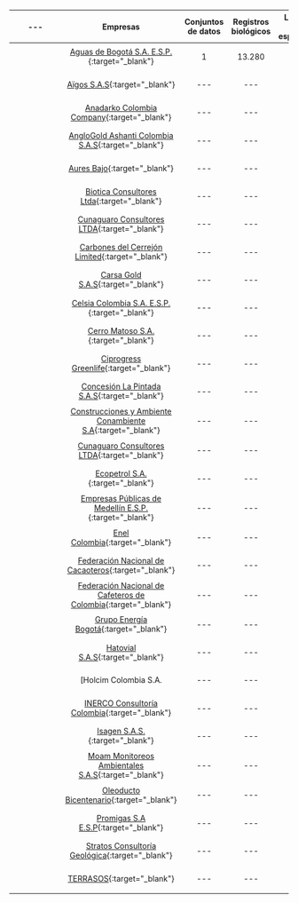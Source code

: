 |---|Empresas|Conjuntos de datos|Registros biológicos|Listas de especies|Citaciones|
|:---:|:---:|:---:|:---:|:---:|:---:|
|<figure class="image is-64x64"><img src="https://raw.githubusercontent.com/SIB-Colombia/logos/main/socio-SiB-ab.png"></figure>|[Aguas de Bogotá S.A. E.S.P.](https://www.gbif.org/publisher/6d1beb45-43bc-499a-85a0-f06f67e81591){:target="_blank"}|1|13.280||11|
|<figure class="image is-64x64"><img src="https://raw.githubusercontent.com/SIB-Colombia/logos/main/socio-SiB-aigos.png"></figure>|[Aïgos S.A.S](){:target="_blank"}|---|---|---|---|
|<figure class="image is-64x64"><img src="https://raw.githubusercontent.com/SIB-Colombia/logos/main/socio-SiB-anadarko.png"></figure>|[Anadarko Colombia Company](){:target="_blank"}|---|---|---|---|
|<figure class="image is-64x64"><img src="https://raw.githubusercontent.com/SIB-Colombia/logos/main/socio-SiB-anglogoldashanti.png"></figure>|[AngloGold Ashanti Colombia S.A.S](){:target="_blank"}|---|---|---|---|
|<figure class="image is-64x64"><img src=""></figure>|[Aures Bajo](){:target="_blank"}|---|---|---|---|
|<figure class="image is-64x64"><img src=""></figure>|[Biotica Consultores Ltda](){:target="_blank"}|---|---|---|---|
|<figure class="image is-64x64"><img src=""></figure>|[Cunaguaro Consultores LTDA](){:target="_blank"}|---|---|---|---|
|<figure class="image is-64x64"><img src=""></figure>|[Carbones del Cerrejón Limited](){:target="_blank"}|---|---|---|---|
|<figure class="image is-64x64"><img src=""></figure>|[Carsa Gold S.A.S](){:target="_blank"}|---|---|---|---|
|<figure class="image is-64x64"><img src=""></figure>|[Celsia Colombia S.A. E.S.P.](){:target="_blank"}|---|---|---|---|
|<figure class="image is-64x64"><img src=""></figure>|[Cerro Matoso S.A.](){:target="_blank"}|---|---|---|---|
|<figure class="image is-64x64"><img src=""></figure>|[Ciprogress Greenlife](){:target="_blank"}|---|---|---|---|
|<figure class="image is-64x64"><img src=""></figure>|[Concesión La Pintada S.A.S](){:target="_blank"}|---|---|---|---|
|<figure class="image is-64x64"><img src=""></figure>|[Construcciones y Ambiente Conambiente S.A](){:target="_blank"}|---|---|---|--|
|<figure class="image is-64x64"><img src=""></figure>|[Cunaguaro Consultores LTDA](){:target="_blank"}|---|---|---|---|
|<figure class="image is-64x64"><img src=""></figure>|[Ecopetrol S.A.](){:target="_blank"}|---|---|---|---|
|<figure class="image is-64x64"><img src=""></figure>|[Empresas Públicas de Medellín E.S.P.](){:target="_blank"}|---|---|---|---|
|<figure class="image is-64x64"><img src=""></figure>|[Enel Colombia](){:target="_blank"}|---|---|---|---|
|<figure class="image is-64x64"><img src=""></figure>|[Federación Nacional de Cacaoteros](){:target="_blank"}|---|---|---|---|
|<figure class="image is-64x64"><img src=""></figure>|[Federación Nacional de Cafeteros de Colombia](){:target="_blank"}|---|---|---|---|
|<figure class="image is-64x64"><img src=""></figure>|[Grupo Energía Bogotá](){:target="_blank"}|---|---|---|---|
|<figure class="image is-64x64"><img src=""></figure>|[Hatovial S.A.S](){:target="_blank"}|---|---|---|---|
|<figure class="image is-64x64"><img src=""></figure>|[Holcim Colombia S.A.|---|---|---|---|
|<figure class="image is-64x64"><img src=""></figure>|[INERCO Consultoría Colombia](){:target="_blank"}|---|---|---|---|
|<figure class="image is-64x64"><img src=""></figure>|[Isagen S.A.S.](){:target="_blank"}|---|---|---|---|
|<figure class="image is-64x64"><img src=""></figure>|[Moam Monitoreos Ambientales S.A.S](){:target="_blank"}|---|---|---|---|
|<figure class="image is-64x64"><img src=""></figure>|[Oleoducto Bicentenario](){:target="_blank"}|---|---|---|---|
|<figure class="image is-64x64"><img src=""></figure>|[Promigas S.A E.S.P](){:target="_blank"}|---|---|---|---|
|<figure class="image is-64x64"><img src=""></figure>|[Stratos Consultoría Geológica](){:target="_blank"}|---|---|---|---|
|<figure class="image is-64x64"><img src=""></figure>|[TERRASOS](){:target="_blank"}|---|---|---|---|

